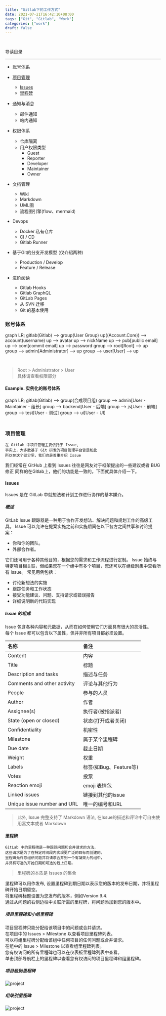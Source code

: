 ```yaml
---
title: "Gitlab下的工作方式"
date: 2021-07-21T16:42:10+08:00 
tags: ["Git", "Gitlab", "Work"]
categories: ["work"]
draft: false
---
```


<div style="text-align: left;display: flex;justify-content: flex-start;align-items: flex-start">
    <img style="margin: 0 0 15px;" src="https://img.shields.io/badge/Gitlab-Edward_Jobs-orange?style=for-the-badge&logo=gitlab" alt="">
</div>

导读目录

---

- [账号体系](#账号体系)
- [项目管理](#项目管理)
    - [Issues](#Issues)
    - [里程碑](#里程碑)
- 通知与消息
    - 邮件通知
    - 站内通知
- 权限体系
    - 仓库隔离
    - 用户权限类型
        - Guest
        - Reporter
        - Developer
        - Maintainer
        - Owner
- 文档管理
    - Wiki
    - Markdown
    - UML图
    - 流程图引擎(flow、mermaid)
- Devops
    - Docker 私有仓库
    - CI / CD
    - Gitlab Runner
- 基于Git的分支开发模型 (仅介绍两种)
    - Production / Develop
    - Feature / Release

- 进阶阅读
    - Gitlab Hooks
    - Gitlab GraphQL
    - GitLab Pages
    - 从 SVN 迁移
    - Git 的基本使用

### 账号体系

<div style="margin-bottom: 45px" class="mermaid">
graph LR;
    gitlab(Gitlab) --> group(User Group)
    up((Account.Core)) --> account(username)
    up --> avatar
    up --> nickName
    up --> pub[public email]
    up --> com[commit email]
    up --> password
    group  --> root[Root] --> up
    group --> admin[Administrator] --> up
    group --> user[User] --> up
</div>

> Root > Administrator > User  
> 具体请查看权限部分

#### Example. 实例化的账号体系

<div style="margin-bottom: 45px" class="mermaid">
graph LR;
    gitlab(Gitlab) --> group(合成项目组)
    group --> admin[User - Maintainer - 组长]
    group --> backend[User - 后端]
    group --> js[User - 前端]
    group --> test[User - 测试]
    group --> ui[User - UI]
</div>

### 项目管理

```text
在 Gitlab 中项目管理主要依托于 Issue,  
事实上，大多数基于 Git 研发的项目管理平台皆是如此  
所以在这个部分里，我们也是着重介绍 Issue
```

我们经常在 GitHub 上看到 <focus-tag>Issues</focus-tag> 往往是网友对于框架提出的一些建议或者 BUG 修正
同样的在Gitlab上，他们的功能是一致的，下面就具体介绍一下。



#### Issues

<focus-tag>Issues</focus-tag> 是在 GitLab 中就想法和计划工作进行协作的基本媒介。

##### 概述
GitLab Issue 跟踪器是一种用于协作开发想法、解决问题和规划工作的高级工具。
Issue 可以允许在提案实施之前和实施期间在以下各方之间共享和讨论提案：

- 你和你的团队。
- 外部合作者。

它们还可用于各种其他目的，根据您的需求和工作流程进行定制。
Issue 始终与特定项目相关联，但如果您在一个组中有多个项目，您还可以在组级别集中查看所有 Issue。
常见用例包括：
- 讨论新想法的实施
- 跟踪任务和工作状态
- 接受功能建议、问题、支持请求或错误报告
- 详细说明新的代码实现

##### Issue 的组成
Issue 包含各种内容和元数据，从而在如何使用它们方面具有很大的灵活性。  
每个 Issue 都可以包含以下属性，但并非所有项目都必须设置。  

|名称|备注|
|:-|:-|
|Content|内容|
|Title|标题|
|Description and tasks|描述与任务|
|Comments and other activity|评论与其他行为|
|People|参与的人员|
|Author|作者|
|Assignee(s)|执行者(被指派者)|
|State (open or closed)|状态(打开或者关闭)|
|Confidentiality|机密性|
|Milestone|属于某个里程碑|
|Due date|截止日期|
|Weight|权重|
|Labels|标签(如Bug、Feature等)|
|Votes|投票|
|Reaction emoji|emoji 表情包|
|Linked issues|链接到其他的issue|
|Unique issue number and URL|唯一的编号和URL|

> 此外, Issue 完整支持了 Markdown 语法, 在Issue的描述和评论中可自由使用富文本或者 Markdown

#### 里程碑

```text
GitLab 中的里程碑是一种跟踪问题和合并请求的方法，  
这些请求是为了在特定时间段内实现更广泛的目标而创建的。  
里程碑允许您组织问题并将请求合并到一个有凝聚力的组中，  
并具有可选的开始日期和可选的截止日期。 
```

> 里程碑的本质是 Issues 的集合

里程碑可以用作发布,
设置里程碑到期日期以表示您的版本的发布日期，并将里程碑开始日期留空。  
将里程碑标题设置为您发布的版本，例如Version 9.4.  
通过从问题的右侧边栏中关联所需的里程碑，将问题添加到您的版本中。  


##### 项目里程碑和小组里程碑

项目里程碑只能分配给该项目中的问题或合并请求。  
在项目中的 <focus-tag link>Issues > Milestone</focus-tag> 以查看项目里程碑列表。  
可以将组里程碑分配给该组中任何项目的任何问题或合并请求。  
在组中的 <focus-tag link>Issue > Milestone</focus-tag> 以查看组里程碑列表。  
您有权访问的所有里程碑也可以在仪表板里程碑列表中查看。  
单击顶部导航栏上的里程碑以查看您有权访问的项目里程碑和组里程碑。  

##### 项目级别里程碑
![project](/fatewa/posts/work/images/milestones_new_project_milestone.png)


##### 组级别里程碑
![project](/fatewa/posts/work/images/milestones_new_group_milestone.png)
